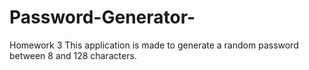 # Password-Generator-
Homework 3
This application is made to generate a random password between 8 and 128 characters. 


